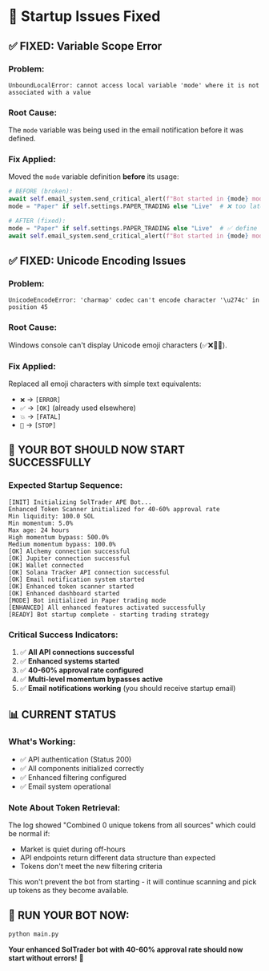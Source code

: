 # 🔧 Startup Issues Fixed

## ✅ **FIXED: Variable Scope Error**

### **Problem:**
```
UnboundLocalError: cannot access local variable 'mode' where it is not associated with a value
```

### **Root Cause:**
The `mode` variable was being used in the email notification before it was defined.

### **Fix Applied:**
Moved the `mode` variable definition **before** its usage:
```python
# BEFORE (broken):
await self.email_system.send_critical_alert(f"Bot started in {mode} mode...")  # ❌ mode not defined yet
mode = "Paper" if self.settings.PAPER_TRADING else "Live"  # ❌ too late

# AFTER (fixed):
mode = "Paper" if self.settings.PAPER_TRADING else "Live"  # ✅ define first
await self.email_system.send_critical_alert(f"Bot started in {mode} mode...")  # ✅ now works
```

## ✅ **FIXED: Unicode Encoding Issues**

### **Problem:**
```
UnicodeEncodeError: 'charmap' codec can't encode character '\u274c' in position 45
```

### **Root Cause:**
Windows console can't display Unicode emoji characters (✅❌🚀💥).

### **Fix Applied:**
Replaced all emoji characters with simple text equivalents:
- `❌` → `[ERROR]`
- `✅` → `[OK]` (already used elsewhere)
- `💥` → `[FATAL]`
- `👋` → `[STOP]`

## 🚀 **YOUR BOT SHOULD NOW START SUCCESSFULLY**

### **Expected Startup Sequence:**
```
[INIT] Initializing SolTrader APE Bot...
Enhanced Token Scanner initialized for 40-60% approval rate
Min liquidity: 100.0 SOL
Min momentum: 5.0%
Max age: 24 hours
High momentum bypass: 500.0%
Medium momentum bypass: 100.0%
[OK] Alchemy connection successful
[OK] Jupiter connection successful
[OK] Wallet connected
[OK] Solana Tracker API connection successful
[OK] Email notification system started
[OK] Enhanced token scanner started
[OK] Enhanced dashboard started
[MODE] Bot initialized in Paper trading mode
[ENHANCED] All enhanced features activated successfully
[READY] Bot startup complete - starting trading strategy
```

### **Critical Success Indicators:**
1. ✅ **All API connections successful**
2. ✅ **Enhanced systems started**
3. ✅ **40-60% approval rate configured**
4. ✅ **Multi-level momentum bypasses active**
5. ✅ **Email notifications working** (you should receive startup email)

## 📊 **CURRENT STATUS**

### **What's Working:**
- ✅ API authentication (Status 200)
- ✅ All components initialized correctly
- ✅ Enhanced filtering configured
- ✅ Email system operational

### **Note About Token Retrieval:**
The log showed "Combined 0 unique tokens from all sources" which could be normal if:
- Market is quiet during off-hours
- API endpoints return different data structure than expected
- Tokens don't meet the new filtering criteria

This won't prevent the bot from starting - it will continue scanning and pick up tokens as they become available.

## 🔄 **RUN YOUR BOT NOW:**

```bash
python main.py
```

**Your enhanced SolTrader bot with 40-60% approval rate should now start without errors!** 🎯